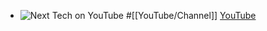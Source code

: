 - ![Next Tech on YouTube](https://yt3.googleusercontent.com/-UNJI19VIigfjKWPTsRuEQeE97t9CFpmgtiXTUPZnzKbA-xD3crcKKwFccYAITccCq6FHhQA=w2120-fcrop64=1,00005a57ffffa5a8-k-c0xffffffff-no-nd-rj)
  #[[YouTube/Channel]]
  [YouTube](https://www.youtube.com/@YourNextTech)